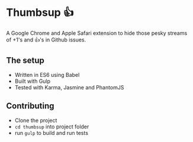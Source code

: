 # Thumbsup :+1:

A Google Chrome and Apple Safari extension to hide those pesky streams of +1's and :+1:'s in Github issues.

## The setup
- Written in ES6 using Babel
- Built with Gulp
- Tested with Karma, Jasmine and PhantomJS

## Contributing
- Clone the project
- `cd thumbsup` into project folder
- run `gulp` to build and run tests
